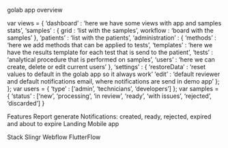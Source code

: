 golab app overview

var views = {
    ‘dashboard’ : ‘here we have some views with app and samples stats’,
    ‘samples’ : {
        grid : ‘list with the samples’,
        workflow : ‘board with the samples’
    },
    ‘patients’ : ‘list with the patients’,
    ‘administration’ : {
        ‘methods’ : ‘here we add methods that can be applied to tests’,
        ‘templates’ : ‘here we have the results template for each test that is send to the patient’,
        ‘tests’ : ‘analytical procedure that is performed on samples’,
        ‘users’ : ‘here we can create, delete or edit current users’
    },
    ‘settings’ : {
        ‘restoreData’ : ‘reset values to default in the golab app so it always work’
        ‘edit’ : ‘default reviewer and default notifications email, where notifications are send in demo app’
    };
};
var users = {
    ‘type’ : [‘admin’, ‘technicians’, ‘developers’]
};
var samples = {
    ‘status’ : [‘new’, ‘processing’, ‘in review’, ‘ready’, ‘with issues’, ‘rejected’, ‘discarded’]
}

Features
Report generate
Notifications: created, ready, rejected, expired and about to expire
Landing 
Mobile app

Stack
Slingr
Webflow
FlutterFlow
